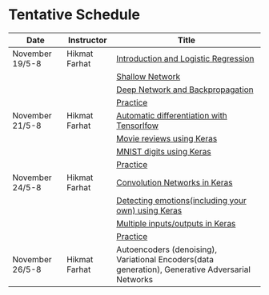 # Tentative Schedule

| Date         | Instructor | Title |
|  ----        |  ----------|   ------|
| November 19/5-8 | Hikmat Farhat | [Introduction and Logistic Regression](https://github.com/hikmatfarhat-ndu/NN-online/blob/main/1ship.ipynb)|
|                 |               |       [Shallow Network](https://github.com/hikmatfarhat-ndu/NN-online/blob/main/2shallow.ipynb) |
|                 |               |       [Deep Network and Backpropagation](https://github.com/hikmatfarhat-ndu/NN-online/blob/main/3mnist-multilayer.ipynb) |
|                 |               |       [Practice](https://github.com/hikmatfarhat-ndu/NN-online/blob/main/practice0.ipynb) |
| November 21/5-8| Hikmat Farhat | [Automatic differentiation with Tensorlfow](github.com/hikmatfarhat-ndu/NN-online/blob/main/4shallow_tensorflow.ipynb)|
|                |                |[Movie reviews using Keras](https://github.com/hikmatfarhat-ndu/NN-online/blob/main/5IMDB.ipynb)|
|                |                | [MNIST digits using Keras](https://github.com/hikmatfarhat-ndu/NN-online/blob/main/6keras-multilayer.ipynb)|
|                 |                 | [Practice](https://github.com/hikmatfarhat-ndu/NN-online/blob/main/practice1.ipynb)|
| November 24/5-8 | Hikmat Farhat | [Convolution Networks in Keras](https://github.com/hikmatfarhat-ndu/NN-online/blob/main/7keras-cifar10.ipynb)|
|                   |   | [Detecting emotions(including your own) using Keras](https://github.com/hikmatfarhat-ndu/NN-online/blob/main/8Emotions.ipynb)|
|                   |   | [Multiple inputs/outputs in Keras](https://github.com/hikmatfarhat-ndu/NN-online/blob/main/9MixedData.ipynb)|
|                   |   | [Practice](https://github.com/hikmatfarhat-ndu/NN-online/blob/main/9MixedData.ipynb)|
| November 26/5-8 | Hikmat Farhat |Autoencoders (denoising), Variational Encoders(data generation), Generative Adversarial Networks|



